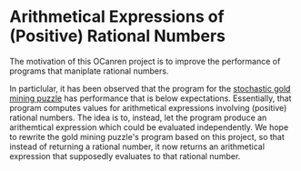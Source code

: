 # Arithmetical Expressions of (Positive) Rational Numbers


The motivation of this OCanren project is to improve the performance of programs that maniplate rational numbers.

In particlular, it has been observed that the program for the [stochastic gold mining puzzle](../Gold_Mining) has
 performance that is below expectations. Essentially, that program computes values for arithmetical expressions
 involving (positive) rational numbers. The idea is to, instead, let the program produce an arithemtical expression
 which could be evaluated independently. We hope to rewrite the gold mining puzzle's program based on this project,
  so that instead of returning a rational number, it now returns an arithmetical expression that supposedly evaluates
  to that rational number.
  
